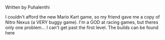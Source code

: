 Written by Puhalenthi

I couldn't afford the new Mario Kart game, so my friend gave me a copy of Nitro Nexus (a VERY buggy game). I'm a GOD at racing games, but theres only one problem... I can't get past the first level. The builds can be found here
